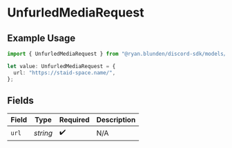 # UnfurledMediaRequest

## Example Usage

```typescript
import { UnfurledMediaRequest } from "@ryan.blunden/discord-sdk/models/components";

let value: UnfurledMediaRequest = {
  url: "https://staid-space.name/",
};
```

## Fields

| Field              | Type               | Required           | Description        |
| ------------------ | ------------------ | ------------------ | ------------------ |
| `url`              | *string*           | :heavy_check_mark: | N/A                |